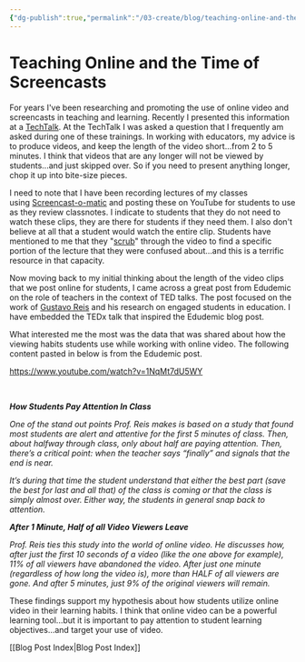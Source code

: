 ```yaml
---
{"dg-publish":true,"permalink":"/03-create/blog/teaching-online-and-the-time-of-screencasts/","title":"Teaching Online and the Time of Screencasts","tags":["education","literacy","new-literacies","screencasting","technology"]}
---
```


# Teaching Online and the Time of Screencasts

For years I've been researching and promoting the use of online video and screencasts in teaching and learning. Recently I presented this information at a [TechTalk](http://wiobyrne.blogspot.com/2013/01/unh-techtalk-producing-and-sharing.html). At the TechTalk I was asked a question that I frequently am asked during one of these trainings. In working with educators, my advice is to produce videos, and keep the length of the video short...from 2 to 5 minutes. I think that videos that are any longer will not be viewed by students...and just skipped over. So if you need to present anything longer, chop it up into bite-size pieces. 

I need to note that I have been recording lectures of my classes using [Screencast-o-matic](https://sites.google.com/site/wiobyrne/screencast-o-matic) and posting these on YouTube for students to use as they review classnotes. I indicate to students that they do not need to watch these clips, they are there for students if they need them. I also don't believe at all that a student would watch the entire clip. Students have mentioned to me that they "[scrub](http://lifehacker.com/5811660/how-to-control-the-audio-and-video-scrubbing-speed-on-your-iphone)" through the video to find a specific portion of the lecture that they were confused about...and this is a terrific resource in that capacity.

Now moving back to my initial thinking about the length of the video clips that we post online for students, I came across a great post from Edudemic on the role of teachers in the context of TED talks. The post focused on the work of [Gustavo Reis](http://www.gustavoreis.com/) and his research on engaged students in education. I have embedded the TEDx talk that inspired the Edudemic blog post.

What interested me the most was the data that was shared about how the viewing habits students use while working with online video. The following content pasted in below is from the Edudemic post.

https://www.youtube.com/watch?v=1NqMt7dU5WY

 

_**How Students Pay Attention In Class**_

_One of the stand out points Prof. Reis makes is based on a study that found most students are alert and attentive for the first 5 minutes of class. Then, about halfway through class, only about half are paying attention. Then, there’s a critical point: when the teacher says “finally” and signals that the end is near._

_It’s during that time the student understand that either the best part (save the best for last and all that) of the class is coming or that the class is simply almost over. Either way, the students in general snap back to attention._

_**After 1 Minute, Half of all Video Viewers Leave**_

_Prof. Reis ties this study into the world of online video. He discusses how, after just the first 10 seconds of a video (like the one above for example), 11% of all viewers have abandoned the video. After just one minute (regardless of how long the video is), more than HALF of all viewers are gone. And after 5 minutes, just 9% of the original viewers will remain._

These findings support my hypothesis about how students utilize online video in their learning habits. I think that online video can be a powerful learning tool...but it is important to pay attention to student learning objectives...and target your use of video.

[[Blog Post Index\|Blog Post Index]]